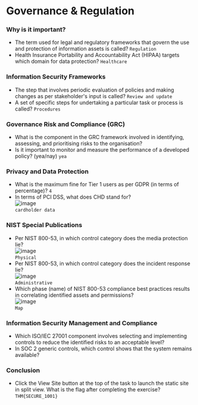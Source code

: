 # Governance & Regulation

### Why is it important?
- The term used for legal and regulatory frameworks that govern the use and protection of information assets is called? `Regulation`
- Health Insurance Portability and Accountability Act (HIPAA) targets which domain for data protection? `Healthcare`

### Information Security Frameworks
- The step that involves periodic evaluation of policies and making changes as per stakeholder's input is called? `Review and update`
- A set of specific steps for undertaking a particular task or process is called? `Procedures`

### Governance Risk and Compliance (GRC)
- What is the component in the GRC framework involved in identifying, assessing, and prioritising risks to the organisation?
- Is it important to monitor and measure the performance of a developed policy?  (yea/nay) `yea`

### Privacy and Data Protection
- What is the maximum fine for Tier 1 users as per GDPR (in terms of percentage)? `4`
- In terms of PCI DSS, what does CHD stand for? <br />
![image](https://github.com/user-attachments/assets/cc56927f-d296-42fc-aa99-c61340c786c0)<br />
`cardholder data`

### NIST Special Publications
- Per NIST 800-53, in which control category does the media protection lie?<br />
![image](https://github.com/user-attachments/assets/6c75e1ed-035e-41e5-bb93-8a712a9ea41a)<br />
`Physical`
- Per NIST 800-53, in which control category does the incident response lie?<br />
![image](https://github.com/user-attachments/assets/0a25d4ca-ad53-4ae7-aaec-42bedca89588)<br />
`Administrative`
- Which phase (name) of NIST 800-53 compliance best practices results in correlating identified assets and permissions?<br />
![image](https://github.com/user-attachments/assets/0919f15b-0dd3-403f-85b0-4bf752fa510f)<br />
`Map`

### Information Security Management and Compliance
- Which ISO/IEC 27001 component involves selecting and implementing controls to reduce the identified risks to an acceptable level?
- In SOC 2 generic controls, which control shows that the system remains available?

### Conclusion
- Click the View Site button at the top of the task to launch the static site in split view. What is the flag after completing the exercise? `THM{SECURE_1001}`
